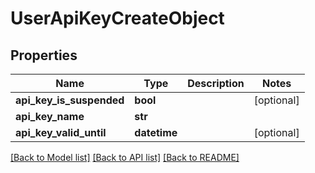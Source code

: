 # UserApiKeyCreateObject

## Properties
Name | Type | Description | Notes
------------ | ------------- | ------------- | -------------
**api_key_is_suspended** | **bool** |  | [optional] 
**api_key_name** | **str** |  | 
**api_key_valid_until** | **datetime** |  | [optional] 

[[Back to Model list]](../README.md#documentation-for-models) [[Back to API list]](../README.md#documentation-for-api-endpoints) [[Back to README]](../README.md)

